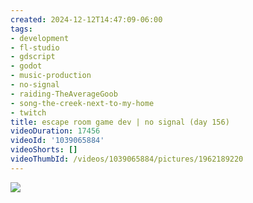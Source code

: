 ```yaml
---
created: 2024-12-12T14:47:09-06:00
tags:
- development
- fl-studio
- gdscript
- godot
- music-production
- no-signal
- raiding-TheAverageGoob
- song-the-creek-next-to-my-home
- twitch
title: escape room game dev | no signal (day 156)
videoDuration: 17456
videoId: '1039065884'
videoShorts: []
videoThumbId: /videos/1039065884/pictures/1962189220
---
```


![](20241212204709.jpg)
